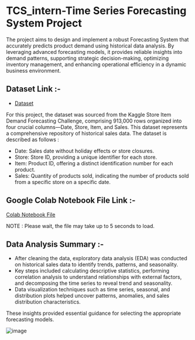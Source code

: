 # TCS_intern-Time Series Forecasting System Project 

The project aims to design and implement a robust Forecasting System that accurately predicts product demand using historical data analysis. By leveraging advanced forecasting models, it provides reliable insights into demand patterns, supporting strategic decision-making, optimizing inventory management, and enhancing operational efficiency in a dynamic business environment.

## Dataset Link :-
- <a href="https://www.kaggle.com/competitions/demand-forecasting-kernels-only/data">Dataset</a>

For this project, the dataset was sourced from the Kaggle Store Item Demand Forecasting Challenge, comprising 913,000 rows organized into four crucial columns—Date, Store, Item, and Sales. This dataset represents a comprehensive repository of historical sales data. The dataset is described as follows :

- Date: Sales date without holiday effects or store closures.
-	Store: Store ID, providing a unique identifier for each store.
-	Item: Product ID, offering a distinct identification number for each product.
-	Sales: Quantity of products sold, indicating the number of products sold from a specific store on a specific date.

## Google Colab Notebook File Link :-

<a href= "https://colab.research.google.com/drive/1LdB4Im8DENt4ceQNd_ycvmHWrvuWFEOh?usp=sharing">Colab Notebook File</a>

NOTE : Please wait, the file may take up to 5 seconds to load.

## Data Analysis Summary :-

- After cleaning the data, exploratory data analysis (EDA) was conducted on historical sales data to identify trends, patterns, and seasonality. 
- Key steps included calculating descriptive statistics, performing correlation analysis to understand relationships with external factors, and decomposing the time series to reveal trend and seasonality.
- Data visualization techniques such as time series, seasonal, and distribution plots helped uncover patterns, anomalies, and sales distribution characteristics.
  
These insights provided essential guidance for selecting the appropriate forecasting models.

![image](https://github.com/user-attachments/assets/cbbd86e1-4ac8-40cd-8012-1fdab8af5f96)

